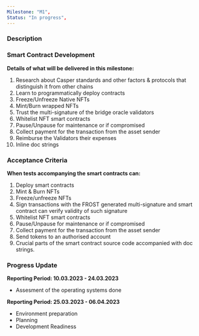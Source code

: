 ```yaml
---
Milestone: "M1",
Status: "In progress",
---
```

<!--lang:en--> 
### Description
### Smart Contract Development

**Details of what will be delivered in this milestone:**
1. Research about Casper standards and other factors & protocols that distinguish it from other chains
2. Learn to programmatically deploy contracts
3. Freeze/Unfreeze Native NFTs
4. Mint/Burn wrapped NFTs
5. Trust the multi-signature of the bridge oracle validators
6. Whitelist NFT smart contracts
7. Pause/Unpause for maintenance or if compromised
8. Collect payment for the transaction from the asset sender
9. Reimburse the Validators their expenses
10. Inline doc strings


### Acceptance Criteria

**When tests accompanying the smart contracts can:**

1. Deploy smart contracts
2. Mint & Burn NFTs
3. Freeze/unfreeze NFTs
4. Sign transactions with the FROST generated multi-signature and smart contract can verify validity of such signature
5. Whitelist NFT smart contracts
6. Pause/Unpause for maintenance or if compromised
7. Collect payment for the transaction from the asset sender
8. Send tokens to an authorised account
9. Crucial parts of the smart contract source code accompanied with doc strings.

### Progress Update

**Reporting Period: 10.03.2023 - 24.03.2023**
- Assesment of the operating systems done

**Reporting Period: 25.03.2023 - 06.04.2023**
- Environment preparation
- Planning
- Development Readiness
